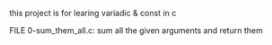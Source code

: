 this project is for learing variadic & const in c

FILE 0-sum_them_all.c: sum all the given arguments and return them
